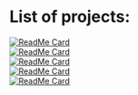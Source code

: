 # List of projects:

[![ReadMe Card](https://github-readme-stats.vercel.app/api/pin/?username=leozz37&repo=go-k8s-gcp-terraform)](https://github.com/leozz37/go-k8s-gcp-terraform)
<br />
[![ReadMe Card](https://github-readme-stats.vercel.app/api/pin/?username=leozz37&repo=iot-monitoring-gcp-grafana)](https://github.com/leozz37/iot-monitoring-gcp-grafana)
<br />
[![ReadMe Card](https://github-readme-stats.vercel.app/api/pin/?username=leozz37&repo=rust-echo-server)](https://github.com/leozz37/rust-echo-server)
<br />
[![ReadMe Card](https://github-readme-stats.vercel.app/api/pin/?username=leozz37&repo=rust-unit-test)](https://github.com/leozz37/rust-unit-test)
<br />
[![ReadMe Card](https://github-readme-stats.vercel.app/api/pin/?username=leozz37&repo=rust-rest-api)](https://github.com/leozz37/rust-rest-api)
